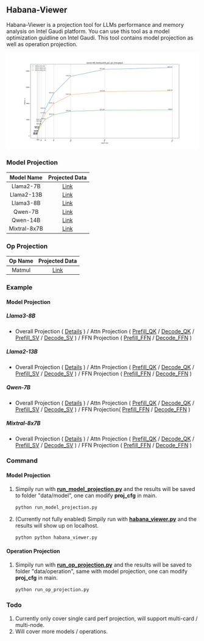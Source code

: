 ## Habana-Viewer
Habana-Viewer is a projection tool for LLMs performance and memory analysis on Intel Gaudi platform. You can use this tool as a model optimization guidline on Intel Gaudi. This tool contains model projection as well as operation projection.
<!-- ![Habana-Viewer Web](./data/Habana-viewer-Web-Demo.png) -->
![Llama3-8B Overall Projection](./data/model/Llama3-8B/IntelGaudi2B_pp1_tp1_overall_projection.png)

### Model Projection
|Model Name|Projected Data|
|:------:|:------:|
|Llama2-7B|[Link](./data/model/Llama2-7B/)|
|Llama2-13B|[Link](./data/model/Llama2-13B/)|
|Llama3-8B|[Link](./data/model/Llama3-8B/)|
|Qwen-7B|[Link](./data/model/Qwen-7B/)|
|Qwen-14B|[Link](./data/model/Qwen-14B/)|
|Mixtral-8x7B|[Link](./data/model/Mixtral-8x7B/)|

### Op Projection
|Op Name|Projected Data|
|:------:|:------:|
|Matmul|[Link](./data/operation/Matmul/)|

### Example
#### Model Projection
##### Llama3-8B
- Overall Projection (
    [Details](./data/model/Llama3-8B/IntelGaudi2C_overall_projection.csv)
) /
Attn Projection (
    [Prefill_QK](./data/model/Llama3-8B/IntelGaudi2B_pp1_tp1_BF16_prefill_attn_qk_projection.csv) /
    [Decode_QK](./data/model/Llama3-8B/IntelGaudi2B_pp1_tp1_BF16_decode_attn_qk_projection.csv) /
    [Prefill_SV](./data/model/Llama3-8B/IntelGaudi2B_pp1_tp1_BF16_prefill_attn_sv_projection.csv) /
    [Decode_SV](./data/model/Llama3-8B/IntelGaudi2B_pp1_tp1_BF16_decode_attn_sv_projection.csv)
) /
FFN Projection (
    [Prefill_FFN](./data/model/Llama3-8B/IntelGaudi2B_pp1_tp1_BF16_prefill_ffn_up_projection.csv) /
    [Decode_FFN](./data/model/Llama3-8B/IntelGaudi2B_pp1_tp1_BF16_decode_ffn_up_projection.csv)
)
<!-- ![Llama3-8B Overall Projection](./data/model/Llama3-8B/IntelGaudi2B_pp1_tp1_overall_projection.png) -->

##### Llama2-13B
- Overall Projection (
    [Details](./data/model/Llama2-13B/IntelGaudi2C_overall_projection.csv)
) /
Attn Projection (
    [Prefill_QK](./data/model/Llama2-13B/IntelGaudi2B_pp1_tp1_BF16_prefill_attn_qk_projection.csv) /
    [Decode_QK](./data/model/Llama2-13B/IntelGaudi2B_pp1_tp1_BF16_decode_attn_qk_projection.csv) /
    [Prefill_SV](./data/model/Llama2-13B/IntelGaudi2B_pp1_tp1_BF16_prefill_attn_sv_projection.csv) /
    [Decode_SV](./data/model/Llama2-13B/IntelGaudi2B_pp1_tp1_BF16_decode_attn_sv_projection.csv)
) /
FFN Projection (
    [Prefill_FFN](./data/model/Llama2-13B/IntelGaudi2B_pp1_tp1_BF16_prefill_ffn_up_projection.csv) /
    [Decode_FFN](./data/model/Llama2-13B/IntelGaudi2B_pp1_tp1_BF16_decode_ffn_up_projection.csv)
)
<!-- ![Llama2-13B Overall Projection](./data/model/Llama2-13B/IntelGaudi2B_pp1_tp1_overall_projection.png) -->

##### Qwen-7B
- Overall Projection (
    [Details](./data/model/Qwen-7B/IntelGaudi2B_overall_projection.csv)
) /
Attn Projection (
    [Prefill_QK](./data/model/Qwen-7B/IntelGaudi2B_pp1_tp1_BF16_prefill_attn_qk_projection.csv) /
    [Decode_QK](./data/model/Qwen-7B/IntelGaudi2B_pp1_tp1_BF16_decode_attn_qk_projection.csv) /
    [Prefill_SV](./data/model/Qwen-7B/IntelGaudi2B_pp1_tp1_BF16_prefill_attn_sv_projection.csv) /
    [Decode_SV](./data/model/Qwen-7B/IntelGaudi2B_pp1_tp1_BF16_decode_attn_sv_projection.csv)
) /
FFN Projection(
    [Prefill_FFN](./data/model/Qwen-7B/IntelGaudi2B_pp1_tp1_BF16_prefill_ffn_up_projection.csv) /
    [Decode_FFN](./data/model/Qwen-7B/IntelGaudi2B_pp1_tp1_BF16_decode_ffn_up_projection.csv)
)
<!-- ![Qwen-7B Overall Projection](./data/model/Qwen-7B/IntelGaudi2B_pp1_tp1_overall_projection.png) -->

##### Mixtral-8x7B
- Overall Projection (
    [Details](./data/model/Mixtral-8x7B/IntelGaudi2B_overall_projection.csv)
) /
Attn Projection (
    [Prefill_QK](./data/model/Mixtral-8x7B/IntelGaudi2B_pp1_tp1_BF16_prefill_attn_qk_projection.csv) /
    [Decode_QK](./data/model/Mixtral-8x7B/IntelGaudi2B_pp1_tp1_BF16_decode_attn_qk_projection.csv) /
    [Prefill_SV](./data/model/Mixtral-8x7B/IntelGaudi2B_pp1_tp1_BF16_prefill_attn_sv_projection.csv) /
    [Decode_SV](./data/model/Mixtral-8x7B/IntelGaudi2B_pp1_tp1_BF16_decode_attn_sv_projection.csv)
) /
FFN Projection (
    [Prefill_FFN](./data/model/Mixtral-8x7B/IntelGaudi2B_pp1_tp1_BF16_prefill_ffn_up_projection.csv) /
    [Decode_FFN](./data/model/Mixtral-8x7B/IntelGaudi2B_pp1_tp1_BF16_decode_ffn_up_projection.csv)
)
<!-- ![Mixtral-8x7B Overall Projection](./data/model/Mixtral-8x7B/IntelGaudi2B_pp1_tp1_overall_projection.png) -->

<!-- #### Operation Projection -->

### Command
#### Model Projection
1. Simpily run with **[run_model_projection.py](./run_model_projection.py)** and the results will be saved to folder "data/model", one can modify **proj_cfg** in main.
    ```sh
    python run_model_projection.py
    ```
2. (Currently not fully enabled) Simpily run with **[habana_viewer.py](./habana_viewer.py)** and the results will show up on localhost.
    ```sh
    python python habana_viewer.py
    ```
<!-- 3. Run with jupyter notebook: **run_projection.ipynb** for simpily visualization. -->
#### Operation Projection
1. Simpily run with **[run_op_projection.py](./run_op_projection.py)** and the results will be saved to folder "data/operation", same with model projection, one can modify **proj_cfg** in main.
    ```sh
    python run_op_projection.py
    ```


### Todo
1. Currently only cover single card perf projection, will support multi-card / multi-node.
2. Will cover more models / operations.